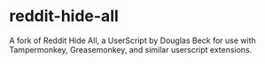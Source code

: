 # reddit-hide-all
A fork of Reddit Hide All, a UserScript by Douglas Beck for use with Tampermonkey, Greasemonkey, and similar userscript extensions.
